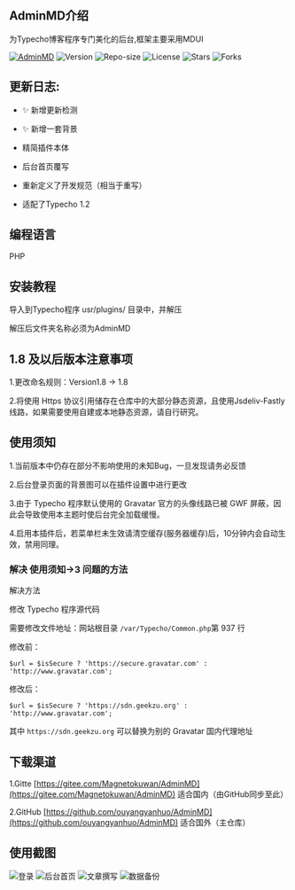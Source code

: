 <!--
 * @Author: ouyangyanhuo ouyangyanhuo@vip.qq.com
 * @Date: 2022-05-22 15:06:27
 * @LastEditors: ouyangyanhuo ouyangyanhuo@vip.qq.com
 * @LastEditTime: 2022-05-22 15:07:15
 * @FilePath: \undefinedc:\Users\PC_Magneto\.ssh\AdminMD\README.md
 * @Description: 这是默认设置,请设置`customMade`, 打开koroFileHeader查看配置 进行设置: https://github.com/OBKoro1/koro1FileHeader/wiki/%E9%85%8D%E7%BD%AE
-->
## AdminMD介绍

为Typecho博客程序专门美化的后台,框架主要采用MDUI

[![AdminMD](https://img.shields.io/badge/Magneto-AdminMD-brightgreen?style=for-the-badge&logo=github)](https://fmcf.cc/technology/37)
![Version](https://img.shields.io/badge/Version-1.8-critical?style=for-the-badge)
![Repo-size](https://img.shields.io/github/repo-size/ouyangyanhuo/AdminMD?style=for-the-badge)
![License](https://img.shields.io/github/license/ouyangyanhuo/AdminMD?style=for-the-badge)
![Stars](https://img.shields.io/github/stars/ouyangyanhuo/AdminMD?style=for-the-badge)
![Forks](https://img.shields.io/github/forks/ouyangyanhuo/AdminMD?style=for-the-badge)

## 更新日志:

- ✨ 新增更新检测

- ✨ 新增一套背景

- 精简插件本体

- 后台首页覆写

- 重新定义了开发规范（相当于重写）

- 适配了Typecho 1.2

## 编程语言

PHP

## 安装教程

导入到Typecho程序 usr/plugins/ 目录中，并解压

解压后文件夹名称必须为AdminMD

## 1.8 及以后版本注意事项

1.更改命名规则：Version1.8 → 1.8

2.将使用 Https 协议引用储存在仓库中的大部分静态资源，且使用Jsdeliv-Fastly线路，如果需要使用自建或本地静态资源，请自行研究。

## 使用须知

1.当前版本中仍存在部分不影响使用的未知Bug，一旦发现请务必反馈

2.后台登录页面的背景图可以在插件设置中进行更改

3.由于 Typecho 程序默认使用的 Gravatar 官方的头像线路已被 GWF 屏蔽，因此会导致使用本主题时使后台完全加载缓慢。

4.启用本插件后，若菜单栏未生效请清空缓存(服务器缓存)后，10分钟内会自动生效，禁用同理。

### 解决 使用须知->3 问题的方法

解决方法

修改 Typecho 程序源代码

需要修改文件地址：网站根目录 ``/var/Typecho/Common.php``第 937 行

修改前：

```
$url = $isSecure ? 'https://secure.gravatar.com' : 'http://www.gravatar.com';
```
修改后：
```
$url = $isSecure ? 'https://sdn.geekzu.org' : 'http://www.gravatar.com';
```

其中 ``https://sdn.geekzu.org`` 可以替换为别的 Gravatar 国内代理地址

## 下载渠道
1.Gitte [https://gitee.com/Magnetokuwan/AdminMD](https://gitee.com/Magnetokuwan/AdminMD)  适合国内（由GitHub同步至此）

2.GitHub [https://github.com/ouyangyanhuo/AdminMD](https://github.com/ouyangyanhuo/AdminMD)  适合国外（主仓库）
## 使用截图

![登录](https://cdn.jsdelivr.net/gh/fyhgay/CDNS@latest/2021/01/08/3af177c1328c3d1fc3da5ff26602feee.png "登录")
![后台首页](https://cdn.jsdelivr.net/gh/fyhgay/CDNS@latest/2021/07/15/748ba291663f8cb917662b703825cb4d.png "后台首页")
![文章撰写](https://cdn.jsdelivr.net/gh/fyhgay/CDNS@latest/2021/07/15/34c412ed6388b9ca1d72d65c89ce1f41.png "文章撰写")
![数据备份](https://cdn.jsdelivr.net/gh/fyhgay/CDNS@latest/2021/07/15/ff54bddcfd504694acaa493d67ee8eda.png "数据备份")